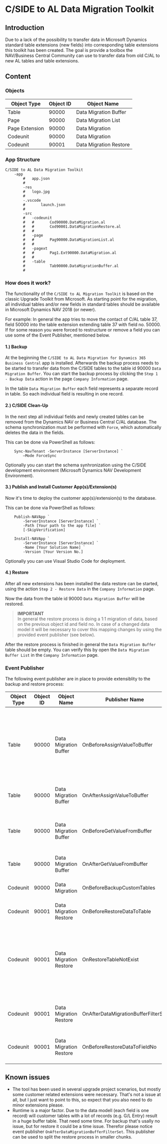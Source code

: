 # C/SIDE to AL Data Migration Toolkit

## Introduction
Due to a lack of the possibility to transfer data in Microsoft Dynamics standard table extensions (new fields) into corresponding table extensions this toolkit has been created. The goal is provide a toolbox the NAV/Business Central Community can use to transfer data from old C/AL to new AL tables and table extensions.

## Content

### Objects

| Object Type | Object ID | Object Name |
| ----------- | --------- | ----------- |
| Table | 90000 | Data Migration Buffer |
| Page | 90000 | Data Migration List |
| Page Extension | 90000 | Data Migration |
| Codeunit | 90000 | Data Migration |
| Codeunit | 90001 | Data Migration Restore |

### App Structure
```
C/SIDE to AL Data Migration Toolkit
    -app
        #   app.json
        #   
        -res
        #   logo.jpg
        #   
        -.vscode
        #       launch.json
        #       
        -src
        #   -codeunit
        #   #       Cod90000.DataMigration.al
        #   #       Cod90001.DataMigrationRestore.al
        #   #       
        #   -page
        #   #       Pag90000.DataMigrationList.al
        #   #       
        #   -pagext
        #   #       Pag1.Ext90000.DataMigration.al
        #   #       
        #   -table
        #           Tab90000.DataMigrationBuffer.al
        #
```
### How does it work?
The functionality of the `C/SIDE to AL Migration Toolkit` is based on the classic Upgrade Toolkit from Microsoft. As starting point for the migration, all individual tables and/or new fields in standard tables should be available in Microsoft Dynamics NAV 2018 (or newer). 

For example: In general the app tries to move the contact of C/AL table 37, field 50000 into the table extension extending table 37 with field no. 50000. If for some reason you were forced to restructure or remove a field you can use some of the Event Publisher, mentioned below.

#### 1.) Backup
At the beginning the `C/SIDE to AL Data Migration for Dynamics 365 Business Central` app is installed. Afterwards the backup process needs to be started to transfer data from the C/SIDE tables to the table id 90000 `Data Migration Buffer`. You can start the backup process by clicking the `Step 1 - Backup Data` action in the page `Company Information` page.

In the table `Data Migration Buffer` each field represents a separate record in table. So each individual field is resulting in one record.

#### 2.) C/SIDE Clean-Up
In the next step all individual fields and newly created tables can be removed from the Dynamics NAV or Business Central C/AL database. The schema synchronization must be performed with `Force`, which automatically deletes the data in the fields.

This can be done via PowerShell as follows:
```PS
    Sync-NavTenant -ServerInstance [ServerInstance] `
        –Mode ForceSync
```
Optionally you can start the schema synhronization using the C/SIDE development environment (Microsoft Dynamics NAV Development Environment).

#### 3.) Publish and Install Customer App(s)/Extension(s)
Now it's time to deploy the customer app(s)/extension(s) to the database. 

This can be done via PowerShell as follows:
``` PS
    Publish-NAVApp `
        -ServerInstance [ServerInstance] `
        -Path [Your path to the app file] `
        [-SkipVerification]

    Install-NAVApp `
        -ServerInstance [ServerInstance] `
        -Name [Your Solution Name] `
        -Version [Your Version No.]
```
Optionally you can use Visual Studio Code for deployment.

#### 4.) Restore
After all new extensions has been installed the data restore can be started, using the action `Step 2 - Restore Data` in the `Company Information` page.

Now the data from the table id 90000 `Data Migration Buffer` will be restored.
>**IMPORTANT**\
In general the restore process is doing a 1:1 migration of data, based on the previous object id and field no. In case of a changed data model it will be necessary to cover this mapping changes by using the provided event publisher (see below).

After the restore process is finished in general the `Data Migration Buffer` table should be empty. You can verify this by open the `Data Migration Buffer List` in the `Company Information` page. 

### Event Publisher
The following event publisher are in place to provide extensiblity to the backup and restore process:

| Object Type | Object ID | Object Name | Publisher Name | Possible use for |
| ----------- | --------- | ----------- | -------------- | ---------------- |
| Table | 90000 | Data Migration Buffer | OnBeforeAssignValueToBuffer | Manipulate the data which will be stored at the `Data Migration Buffer` table.<br/>Additionally this can be used to support additional data types.<br /><br />_`Handled` Pattern is applied._|
| Table | 90000 | Data Migration Buffer | OnAfterAssignValueToBuffer | Store additional information to the `Data Migration Buffer` table. |
| Table | 90000 | Data Migration Buffer | OnBeforeGetValueFromBuffer | Ignore data, map to other fields or extend/manipulate data.<br /> <br />_`Handled` Pattern is applied._|
| Table | 90000 | Data Migration Buffer | OnAfterGetValueFromBuffer | Manipulate data. |
| Codeunit | 90000 | Data Migration | OnBeforeBackupCustomTables | Can be used to set object range of custom tables to be backed up. |
| Codeunit | 90001 | Data Migration Restore | OnBeforeRestoreDataToTable | Map to other fields. |
| Codeunit | 90001 | Data Migration Restore | OnRestoreTableNotExist | Handling of data were the table does not exist anymore.<br /> <br />_**Notice:** If you just ignore the restore will also do so. The data will remain in the `Data Migration Buffer` table._ |
| Codeunit | 90001 | Data Migration Restore | OnAfterDataMigrationBufferFilterSet | Set additional filters for restore process. Use this for restore partial data. |
| Codeunit | 90001 | Data Migration Restore | OnBeforeRestoreDataToFieldNo | Change target field no. of the table were the data has to be restored to.|

## Known issues
 - The tool has been used in several upgrade project scenarios, but mostly some customer related extensions were necessary. That's not a issue at all, but I just want to point to this, so expect that you also need to do minor extensions please.
 - Runtime is a major factor. Due to the data modell (each field is one record) will customer tables with a lot of records (e.g. G/L Entry) result in a huge buffer table. That need some time. For backup that's usally no issue, but for restore it could be a time issue. Therefor please notice event publisher `OnAfterDataMigrationBufferFilterSet`. This publisher can be used to split the restore process in smaller chunks.
